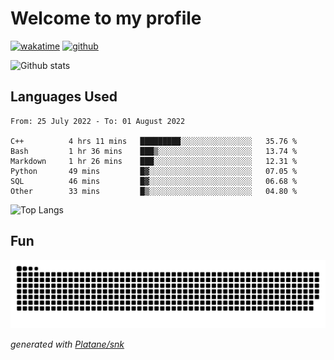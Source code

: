# Welcome to my profile

[![wakatime](https://wakatime.com/badge/user/82c377cd-a54c-404c-b7df-177b313ca539.svg)](https://wakatime.com/@82c377cd-a54c-404c-b7df-177b313ca539)
[![github](https://img.shields.io/github/followers/xinthose?logo=github&style=plastic)](https://github.com/alanhamlett?tab=followers)

![Github stats](https://github-readme-stats.vercel.app/api?username=xinthose&show_icons=true&theme=radical&count_private=true)

## Languages Used

<!--START_SECTION:waka-->

```text
From: 25 July 2022 - To: 01 August 2022

C++          4 hrs 11 mins   █████████░░░░░░░░░░░░░░░░   35.76 %
Bash         1 hr 36 mins    ███▒░░░░░░░░░░░░░░░░░░░░░   13.74 %
Markdown     1 hr 26 mins    ███░░░░░░░░░░░░░░░░░░░░░░   12.31 %
Python       49 mins         █▓░░░░░░░░░░░░░░░░░░░░░░░   07.05 %
SQL          46 mins         █▓░░░░░░░░░░░░░░░░░░░░░░░   06.68 %
Other        33 mins         █▒░░░░░░░░░░░░░░░░░░░░░░░   04.80 %
```

<!--END_SECTION:waka-->

![Top Langs](https://github-readme-stats.vercel.app/api/top-langs/?username=xinthose)

## Fun
![github contribution grid snake animation](https://raw.githubusercontent.com/xinthose/xinthose/output/github-contribution-grid-snake.svg)

_generated with [Platane/snk](https://github.com/Platane/snk)_
